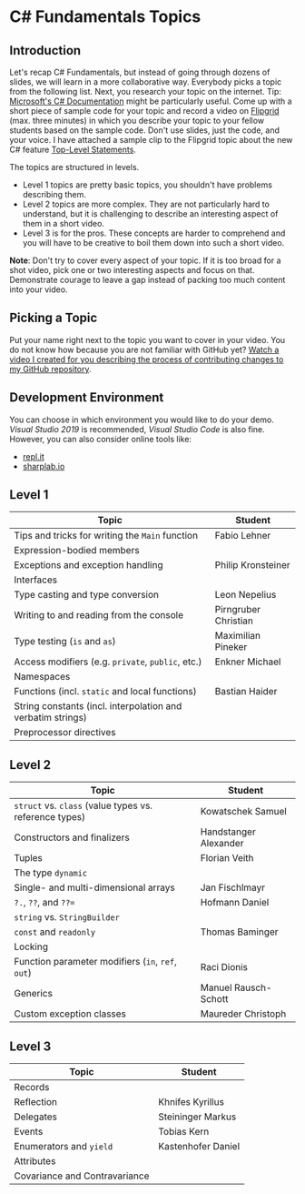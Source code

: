 # C# Fundamentals Topics

## Introduction

Let's recap C# Fundamentals, but instead of going through dozens of slides, we will learn in a more collaborative way. Everybody picks a topic from the following list. Next, you research your topic on the internet. Tip: [Microsoft's C# Documentation](https://docs.microsoft.com/en-us/dotnet/csharp/) might be particularly useful. Come up with a short piece of sample code for your topic and record a video on [Flipgrid](https://flipgrid.com/de4b3d38) (max. three minutes) in which you describe your topic to your fellow students based on the sample code. Don't use slides, just the code, and your voice. I have attached a sample clip to the Flipgrid topic about the new C# feature [Top-Level Statements](https://docs.microsoft.com/en-us/dotnet/csharp/language-reference/proposals/csharp-9.0/top-level-statements).

The topics are structured in levels.

* Level 1 topics are pretty basic topics, you shouldn't have problems describing them.
* Level 2 topics are more complex. They are not particularly hard to understand, but it is challenging to describe an interesting aspect of them in a short video.
* Level 3 is for the pros. These concepts are harder to comprehend and you will have to be creative to boil them down into such a short video.

**Note**: Don't try to cover every aspect of your topic. If it is too broad for a shot video, pick one or two interesting aspects and focus on that. Demonstrate courage to leave a gap instead of packing too much content into your video.

## Picking a Topic

Put your name right next to the topic you want to cover in your video. You do not know how because you are not familiar with GitHub yet? [Watch a video I created for you describing the process of contributing changes to my GitHub repository](https://youtu.be/mBprBD16P3g).

## Development Environment

You can choose in which environment you would like to do your demo. *Visual Studio 2019* is recommended, *Visual Studio Code* is also fine. However, you can also consider online tools like:

* [repl.it](https://repl.it/)
* [sharplab.io](https://sharplab.io/)

## Level 1

| Topic                                                       | Student |
| ----------------------------------------------------------- | ------- |
| Tips and tricks for writing the `Main` function             |  Fabio Lehner   |
| Expression-bodied members                                   |         |
| Exceptions and exception handling                           | Philip Kronsteiner        |
| Interfaces                                                  |         |
| Type casting and type conversion                            | Leon Nepelius        |
| Writing to and reading from the console                     | Pirngruber Christian        |
| Type testing (`is` and `as`)                                | Maximilian Pineker   |
| Access modifiers (e.g. `private`, `public`, etc.)           | Enkner Michael        |
| Namespaces                                                  |         |
| Functions (incl. `static` and local functions)              | Bastian Haider        |
| String constants (incl. interpolation and verbatim strings) |         |
| Preprocessor directives                                     |         |

## Level 2

| Topic                                                  | Student |
| ------------------------------------------------------ | ------- |
| `struct` vs. `class` (value types vs. reference types) | Kowatschek Samuel        |
| Constructors and finalizers                            | Handstanger Alexander        |
| Tuples                                                 | Florian Veith        |
| The type `dynamic`                                     |         |
| Single- and multi-dimensional arrays                   | Jan Fischlmayr        |
| `?.`, `??`, and `??=`                                  | Hofmann Daniel        |
| `string` vs. `StringBuilder`                           |         |
| `const` and `readonly`                                 | Thomas Baminger        |
| Locking                                                |         |
| Function parameter modifiers (`in`, `ref`, `out`)      |Raci Dionis|
| Generics                                               | Manuel Rausch-Schott         |
| Custom exception classes                               | Maureder Christoph        |

## Level 3

| Topic                         | Student |
| ----------------------------- | ------- |
| Records                       |         |
| Reflection                    | Khnifes Kyrillus|
| Delegates                     | Steininger Markus        |
| Events                        | Tobias Kern        |
| Enumerators and `yield`       | Kastenhofer Daniel        |
| Attributes                    |         |
| Covariance and Contravariance |         |
